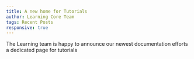 ```yaml
---
title: A new home for Tutorials
author: Learning Core Team
tags: Recent Posts
responsive: true
---
```


The Learning team is happy to announce our newest documentation efforts a dedicated page for tutorials
